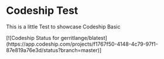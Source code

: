 <h1>Codeship Test</h1>
<p>This is a little Test to showcase Codeship Basic</p>
<p></p>
[![Codeship Status for gerritlange/blatest](https://app.codeship.com/projects/f1767f50-4148-4c79-97f1-87e819a76e3d/status?branch=master)]